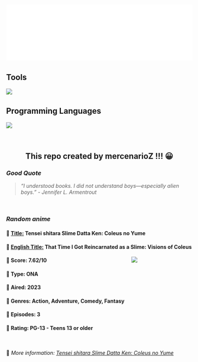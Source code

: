 
<img src="svg/nai.svg" />

<p>
  <h2>Tools</h2>
  <a href="https://skillicons.dev">
    <img src="https://skillicons.dev/icons?i=git,bash,vim,ubuntu,tensorflow,pytorch,docker,raspberrypi" />
  </a>

  <br />

  <h2>Programming Languages</h2>

  <a href="https://skillicons.dev">
    <img src="https://skillicons.dev/icons?i=python,c,cpp" />
  </a>
</p>

<br />

<h2 align="center">This repo created by mercenarioZ !!! 😀</h2>
<h3><i>Good Quote</i></h3>

<blockquote>
<i>
“I understood books. I did not understand boys—especially alien boys.” - Jennifer L. Armentrout
</i>
</blockquote>

<br />

<h3><i>Random anime</i></h3>

<h4>
  <strong>🥭 <u>Title:</u></strong> Tensei shitara Slime Datta Ken: Coleus no Yume
</h4>

<h4>🌿 <u>English Title:</u> That Time I Got Reincarnated as a Slime: Visions of Coleus</h4>

<img align="right" width="165" src=https://cdn.myanimelist.net/images/anime/1570/135813.jpg />

<h4>🌱 Score: 7.62/10</h4>

<h4>🌲 Type: ONA</h4>

<h4>🌴 Aired: 2023</h4>

<h4>🌵 Genres: Action, Adventure, Comedy, Fantasy</h4>

<h4>🥑 Episodes: 3</h4>

<h4>🍏 Rating: PG-13 - Teens 13 or older</h4>

<br />

🍂 *More information: [Tensei shitara Slime Datta Ken: Coleus no Yume](https://myanimelist.net/anime/54565/Tensei_shitara_Slime_Datta_Ken__Coleus_no_Yume)*
    